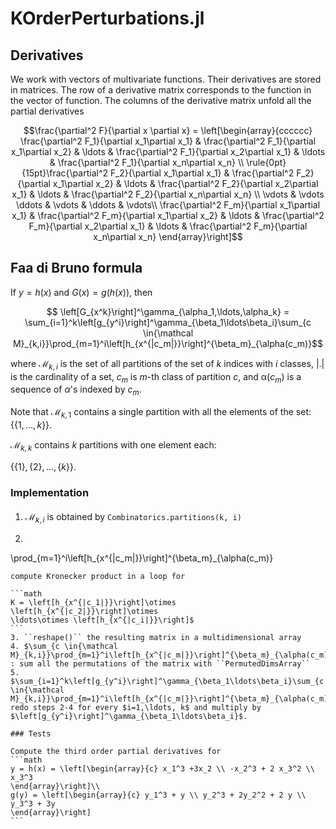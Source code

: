 # KOrderPerturbations.jl

## Derivatives

We work with vectors of multivariate functions. Their derivatives are
stored in matrices. The row of a derivative matrix corresponds to the
function in the vector of function. The columns of the derivative
matrix unfold all the partial derivatives

```math
\frac{\partial^2 F}{\partial x \partial x} = \left[\begin{array}{cccccc}
\frac{\partial^2 F_1}{\partial x_1\partial x_1} & \frac{\partial^2 F_1}{\partial x_1\partial x_2} & \ldots & \frac{\partial^2 F_1}{\partial x_2\partial x_1} & \ldots & \frac{\partial^2 F_1}{\partial x_n\partial x_n} \\
\rule{0pt}{15pt}\frac{\partial^2 F_2}{\partial x_1\partial x_1} & \frac{\partial^2 F_2}{\partial x_1\partial x_2} & \ldots & \frac{\partial^2 F_2}{\partial x_2\partial x_1} & \ldots & \frac{\partial^2 F_2}{\partial x_n\partial x_n} \\
\vdots & \vdots \ddots & \vdots & \ddots & \vdots\\
\frac{\partial^2 F_m}{\partial x_1\partial x_1} & \frac{\partial^2 F_m}{\partial x_1\partial x_2} & \ldots & \frac{\partial^2 F_m}{\partial x_2\partial x_1} & \ldots & \frac{\partial^2 F_m}{\partial x_n\partial x_n}
\end{array}\right]
```

## Faa di Bruno formula

If
$y = h(x)$ and $G(x) = g(h(x))$, then
```math
  \left[G_{x^k}\right]^\gamma_{\alpha_1,\ldots,\alpha_k} = 
\sum_{i=1}^k\left[g_{y^i}\right]^\gamma_{\beta_1\ldots\beta_i}\sum_{c \in{\mathcal
M}_{k,i}}\prod_{m=1}^i\left[h_{x^{|c_m|}}\right]^{\beta_m}_{\alpha(c_m)}
```

where ${\mathcal M}_{k,i}$ is the set of all partitions of the set of $k$
indices with $i$ classes, $|.|$ is the cardinality of a set, $c_m$ is $m$-th class of partition $c$, and ${\mathbb \alpha}(c_m)$ is a sequence of $\alpha$'s indexed by $c_m$. 

Note that ${\mathcal M}_{k,1}$ contains a single partition with all the
elements of the set: $\{\{1,\ldots,k\}\}$. 

${\mathcal M}_{k,k}$ contains $k$ partitions with one element each:  

$\{\{1\},\{2\}, \ldots, \{k\}\}$.

### Implementation

####

1. ${\mathcal M}_{k,i}$ is obtained by ``Combinatorics.partitions(k,
   i)``
   
2. ```math
 \prod_{m=1}^i\left[h_{x^{|c_m|}}\right]^{\beta_m}_{\alpha(c_m)}
   ````
   compute Kronecker product in a loop for

```math
   K = \left[h_{x^{|c_1|}}\right]\otimes \left[h_{x^{|c_2|}}\right]\otimes
  \ldots\otimes \left[h_{x^{|c_i|}}\right]$
  ```
3. ``reshape()`` the resulting matrix in a multidimensional array
4. $\sum_{c \in{\mathcal
M}_{k,i}}\prod_{m=1}^i\left[h_{x^{|c_m|}}\right]^{\beta_m}_{\alpha(c_m)}$
: sum all the permutations of the matrix with ``PermutedDimsArray``
5. $\sum_{i=1}^k\left[g_{y^i}\right]^\gamma_{\beta_1\ldots\beta_i}\sum_{c \in{\mathcal
M}_{k,i}}\prod_{m=1}^i\left[h_{x^{|c_m|}}\right]^{\beta_m}_{\alpha(c_m)}$:
redo steps 2-4 for every $i=1,\ldots, k$ and multiply by
$\left[g_{y^i}\right]^\gamma_{\beta_1\ldots\beta_i}$.

### Tests

Compute the third order partial derivatives for 
```math
y = h(x) = \left[\begin{array}{c} x_1^3 +3x_2 \\ -x_2^3 + 2 x_3^2 \\ x_3^3
\end{array}\right]\\
g(y) = \left[\begin{array}{c} y_1^3 + y \\ y_2^3 + 2y_2^2 + 2 y \\ y_3^3 + 3y
\end{array}\right]
```
